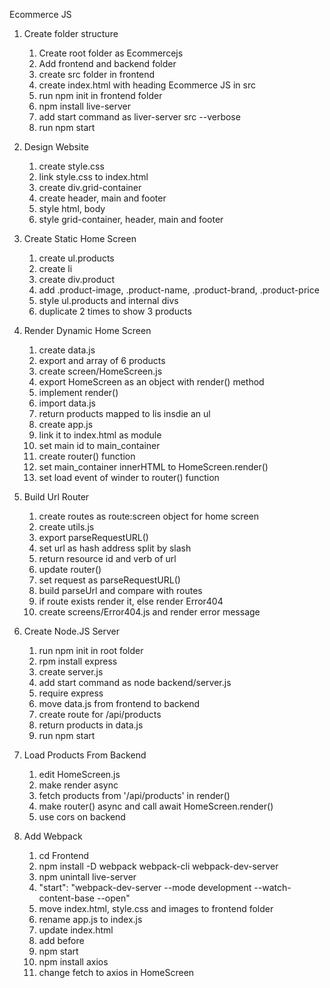 Ecommerce JS
1. Create folder structure
    1. Create root folder as Ecommercejs
    2. Add frontend and backend folder
    3. create src folder in frontend
    4. create index.html with heading Ecommerce JS in src
    5. run npm init in frontend folder
    6. npm install live-server
    7. add start command as liver-server src --verbose
    8. run npm start

2. Design Website
    1. create style.css
    2. link style.css to index.html
    3. create div.grid-container
    4. create header, main and footer
    5. style html, body
    6. style grid-container, header, main and footer

3. Create Static Home Screen
    1. create ul.products
    2. create li
    3. create div.product
    4. add .product-image, .product-name, .product-brand, .product-price
    5. style ul.products and internal divs
    6. duplicate 2 times to show 3 products

4. Render Dynamic Home Screen
    1. create data.js
    2. export and array of 6 products
    3. create screen/HomeScreen.js
    4. export HomeScreen as an object with render() method
    5. implement render()
    6. import data.js
    7. return products mapped to lis insdie an ul
    8. create app.js
    9. link it to index.html as module
    10. set main id to main_container
    11. create router() function
    12. set main_container innerHTML to HomeScreen.render()
    13. set load event of winder to router() function

5. Build Url Router
    1. create routes as route:screen object for home screen
    2. create utils.js
    3. export parseRequestURL()
    4. set url as hash address split by slash
    5. return resource  id and verb of url
    6. update router()
    7. set request as parseRequestURL()
    8. build parseUrl and compare with routes
    9. if route exists render it, else render Error404
    10. create screens/Error404.js and render error message

6. Create Node.JS Server
    1. run npm init in root folder
    2. rpm install express
    3. create server.js
    4. add start command as node backend/server.js
    5. require express
    6. move data.js from frontend to backend
    7. create route for /api/products
    8. return products in data.js
    9. run npm start

7. Load Products From Backend
    1. edit HomeScreen.js
    2. make render async 
    3. fetch products from '/api/products' in render()
    4. make router() async and call await HomeScreen.render()
    5. use cors on backend

8. Add Webpack
    1. cd Frontend
    2. npm install -D webpack webpack-cli webpack-dev-server
    3. npm unintall live-server
    4. "start": "webpack-dev-server --mode development --watch-content-base --open"
    5. move index.html, style.css and images to frontend folder
    6. rename app.js to index.js
    7. update index.html
    8. add <script src="main.js"></script>before </body>
    9. npm start
    10. npm install axios
    11. change fetch to axios in HomeScreen